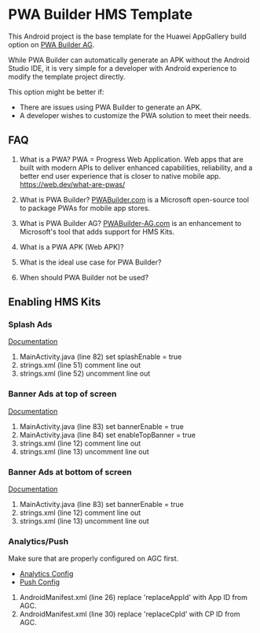 # PWA Builder HMS Template
This Android project is the base template for the Huawei AppGallery build option on [PWA Builder AG](https://pwabuilder-ag.com/).

While PWA Builder can automatically generate an APK without the Android Studio IDE, it is very simple for a developer with Android experience to modify the template project directly. 

This option might be better if: 
- There are issues using PWA Builder to generate an APK.
- A developer wishes to customize the PWA solution to meet their needs.

## FAQ

1. What is a PWA?
PWA  = Progress Web Application. Web apps that are built with modern APIs to deliver enhanced capabilities, reliability, and a better end user experience that is closer to native mobile app. https://web.dev/what-are-pwas/
2. What is PWA Builder?
[PWABuilder.com](https://www.pwabuilder.com/) is a Microsoft open-source tool to package PWAs for mobile app stores. 
3. What is PWA Builder AG?
[PWABuilder-AG.com](https://pwabuilder-ag.com/) is an enhancement to Microsoft's tool that adds support for HMS Kits.
4. What is a PWA APK (Web APK)?

7. What is the ideal use case for PWA Builder?
8. When should PWA Builder not be used?

## Enabling HMS Kits

### Splash Ads
[Documentation](https://developer.huawei.com/consumer/en/doc/development/HMSCore-Guides/publisher-service-splash-0000001050066919)
1. MainActivity.java (line 82) set splashEnable = true
2. strings.xml (line 51) comment line out
3. strings.xml (line 52) uncomment line out

### Banner Ads at top of screen
[Documentation](https://developer.huawei.com/consumer/en/doc/development/HMSCore-Guides/publisher-service-banner-0000001050066915)
1. MainActivity.java (line 83) set bannerEnable = true
2. MainActivity.java (line 84) set enableTopBanner = true
3. strings.xml (line 12) comment line out
4. strings.xml (line 13) uncomment line out

### Banner Ads at bottom of screen
[Documentation](https://developer.huawei.com/consumer/en/doc/development/HMSCore-Guides/publisher-service-banner-0000001050066915)
1. MainActivity.java (line 83) set bannerEnable = true
2. strings.xml (line 12) comment line out
3. strings.xml (line 13) uncomment line out

### Analytics/Push
Make sure that  are properly configured on AGC first.
- [Analytics Config](https://developer.huawei.com/consumer/en/doc/development/HMSCore-Guides/android-config-agc-0000001050163815)
- [Push Config](https://developer.huawei.com/consumer/en/doc/development/HMSCore-Guides/android-config-agc-0000001050170137)
1. AndroidManifest.xml (line 26) replace 'replaceAppId' with App ID from AGC.
2. AndroidManifest.xml (line 30) replace 'replaceCpId' with CP ID from AGC.


